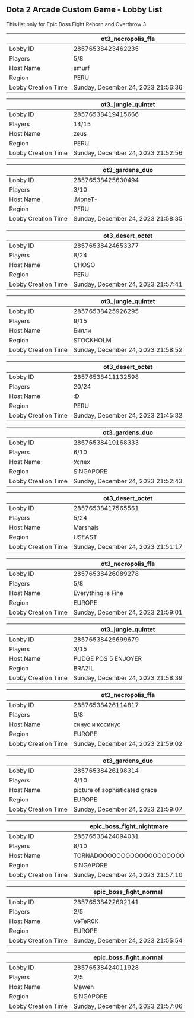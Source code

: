 ## Dota 2 Arcade Custom Game - Lobby List

This list only for Epic Boss Fight Reborn and Overthrow 3

|  | ot3_necropolis_ffa |
| ------ | ------ |
| Lobby ID | 28576538423462235 |
| Players | 5/8 |
| Host Name | smurf |
| Region | PERU |
| Lobby Creation Time | Sunday, December 24, 2023 21:56:36 |


|  | ot3_jungle_quintet |
| ------ | ------ |
| Lobby ID | 28576538419415666 |
| Players | 14/15 |
| Host Name | zeus |
| Region | PERU |
| Lobby Creation Time | Sunday, December 24, 2023 21:52:56 |


|  | ot3_gardens_duo |
| ------ | ------ |
| Lobby ID | 28576538425630494 |
| Players | 3/10 |
| Host Name | .MoneT- |
| Region | PERU |
| Lobby Creation Time | Sunday, December 24, 2023 21:58:35 |


|  | ot3_desert_octet |
| ------ | ------ |
| Lobby ID | 28576538424653377 |
| Players | 8/24 |
| Host Name | CHOSO |
| Region | PERU |
| Lobby Creation Time | Sunday, December 24, 2023 21:57:41 |


|  | ot3_jungle_quintet |
| ------ | ------ |
| Lobby ID | 28576538425926295 |
| Players | 9/15 |
| Host Name | Билли |
| Region | STOCKHOLM |
| Lobby Creation Time | Sunday, December 24, 2023 21:58:52 |


|  | ot3_desert_octet |
| ------ | ------ |
| Lobby ID | 28576538411132598 |
| Players | 20/24 |
| Host Name | :D |
| Region | PERU |
| Lobby Creation Time | Sunday, December 24, 2023 21:45:32 |


|  | ot3_gardens_duo |
| ------ | ------ |
| Lobby ID | 28576538419168333 |
| Players | 6/10 |
| Host Name | Успех |
| Region | SINGAPORE |
| Lobby Creation Time | Sunday, December 24, 2023 21:52:43 |


|  | ot3_desert_octet |
| ------ | ------ |
| Lobby ID | 28576538417565561 |
| Players | 5/24 |
| Host Name | Marshals |
| Region | USEAST |
| Lobby Creation Time | Sunday, December 24, 2023 21:51:17 |


|  | ot3_necropolis_ffa |
| ------ | ------ |
| Lobby ID | 28576538426089278 |
| Players | 5/8 |
| Host Name | Everything Is Fine |
| Region | EUROPE |
| Lobby Creation Time | Sunday, December 24, 2023 21:59:01 |


|  | ot3_jungle_quintet |
| ------ | ------ |
| Lobby ID | 28576538425699679 |
| Players | 3/15 |
| Host Name | PUDGE POS 5 ENJOYER |
| Region | BRAZIL |
| Lobby Creation Time | Sunday, December 24, 2023 21:58:39 |


|  | ot3_necropolis_ffa |
| ------ | ------ |
| Lobby ID | 28576538426114817 |
| Players | 5/8 |
| Host Name | синус и косинус |
| Region | EUROPE |
| Lobby Creation Time | Sunday, December 24, 2023 21:59:02 |


|  | ot3_gardens_duo |
| ------ | ------ |
| Lobby ID | 28576538426198314 |
| Players | 4/10 |
| Host Name | picture of sophisticated grace |
| Region | EUROPE |
| Lobby Creation Time | Sunday, December 24, 2023 21:59:07 |


|  | epic_boss_fight_nightmare |
| ------ | ------ |
| Lobby ID | 28576538424094031 |
| Players | 8/10 |
| Host Name | TORNADOOOOOOOOOOOOOOOOOOO |
| Region | SINGAPORE |
| Lobby Creation Time | Sunday, December 24, 2023 21:57:10 |


|  | epic_boss_fight_normal |
| ------ | ------ |
| Lobby ID | 28576538422692141 |
| Players | 2/5 |
| Host Name | VeTeR0K |
| Region | EUROPE |
| Lobby Creation Time | Sunday, December 24, 2023 21:55:54 |


|  | epic_boss_fight_normal |
| ------ | ------ |
| Lobby ID | 28576538424011928 |
| Players | 2/5 |
| Host Name | Mawen |
| Region | SINGAPORE |
| Lobby Creation Time | Sunday, December 24, 2023 21:57:06 |


